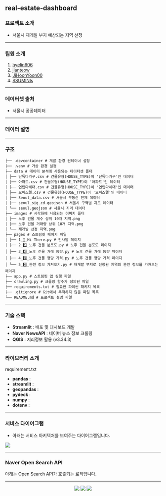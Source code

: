 ##  real-estate-dashboard

### 프로젝트 소개
- 서울시 재개발 부지 예상되는 지역 선정
---

### 팀원 소개
1. [hyelin606](https://github.com/hyelin606)
2. [jianteow](https://github.com/jianteow)
3. [JiHoonYoon00](https://github.com/JiHoonYoon00)
4. [SSUMINIs](https://github.com/SSUMINIs)
---
### 데이터셋 출처
- 서울시 공공데이터
---
### 데이터 설명
---
### 구조
```
├── .devcontainer # 개발 환경 컨테이너 설정
├── .venv # 가상 환경 설정
├── data # 데이터 분석에 사용되는 데이터셋 폴더
│ ├── 단독다가구.csv # 건물유형(HOUSE_TYPE)이 '단독다가구'인 데이터
│ ├── 아파트.csv # 건물유형(HOUSE_TYPE)이 '아파트'인 데이터
│ ├── 연립다세대.csv # 건물유형(HOUSE_TYPE)이 '연립다세대'인 데이터
│ ├── 오피스텔.csv # 건물유형(HOUSE_TYPE)이 '오피스텔'인 데이터
│ ├── Seoul_data.csv # 서울시 부동산 전체 데이터
│ ├── seoul_sig_cd.geojson # 서울시 구역별 지도 데이터
│ └── seoul.geojson # 서울시 지리 데이터
├── images # 시각화에 사용되는 이미지 폴더
│ ├── 노후 건물 개수 상위 10개 지역.png
│ ├── 노후 건물 거래량 상위 10개 지역.png
│ └── 재개발 선정 지역.png
├── pages # 스트림릿 페이지 파일
│ ├── 1_👋_Hi There.py # 인사말 페이지
│ ├── 2_1️⃣_노후 건물 분포도.py # 노후 건물 분포도 페이지
│ ├── 3_2️⃣_노후 건물 거래 동향.py # 노후 건물 거래 동향 페이지
│ ├── 4_3️⃣_노후 건물 평당 가격.py # 노후 건물 평당 가격 페이지
│ └── 5_4️⃣_관련 정보 가져오기.py # 재개발 부지로 선정된 지역의 관련 정보를 가져오는 페이지
├── app.py # 스트림릿 앱 실행 파일
├── crawling.py # 크롤링 함수가 정의된 파일
├── requirements.txt # 필요한 파이썬 패키지 목록
├── .gitignore # Git에서 추적하지 않을 파일 목록
└── README.md # 프로젝트 설명 파일
```
---
### 기술 스택
- **Streamlit** : 배포 및 대시보드 개발
- **Naver NewsAPI** : 네이버 뉴스 정보 크롤링
- **QGIS** : 지리정보 활용 (v3.34.3)
---
### 라이브러리 소개
requirement.txt
- **pandas** : 
- **streamlit** : 
- **geopandas** : 
- **pydeck** : 
- **numpy** : 
- **dotenv** :
---
### 서비스 다이어그램
- 아래는 서비스 아키텍처를 보여주는 다이어그램입니다.
<img src="https://github.com/Kimtae00/real-estate-dashboard-team5/blob/main/%EC%84%9C%EB%B9%84%EC%8A%A4%20%EB%8B%A4%EC%9D%B4%EC%96%B4%EA%B7%B8%EB%9E%A8.png"/>

---
### Naver Open Search API
아래는 Open Search API가 호출되는 로직입니다.




---
<p align="center">
   <img src="https://img.shields.io/badge/language-python-blue?style"/>
   <img src="https://img.shields.io/badge/library-streamlit-red?style"/>
   <img src="https://img.shields.io/github/license/maxam2017/productive-box"/>
</p>
